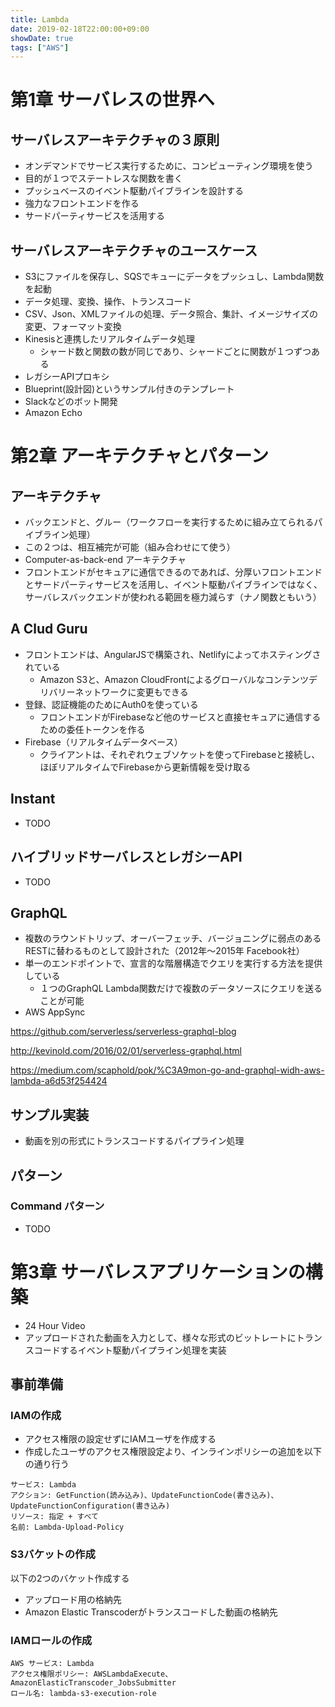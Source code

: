 ```yaml
---
title: Lambda
date: 2019-02-18T22:00:00+09:00
showDate: true
tags: ["AWS"]
---
```


# 第1章 サーバレスの世界へ
## サーバレスアーキテクチャの３原則
- オンデマンドでサービス実行するために、コンピューティング環境を使う
- 目的が１つでステートレスな関数を書く
- プッシュベースのイベント駆動パイブラインを設計する
- 強力なフロントエンドを作る
- サードパーティサービスを活用する

## サーバレスアーキテクチャのユースケース
- S3にファイルを保存し、SQSでキューにデータをプッシュし、Lambda関数を起動
- データ処理、変換、操作、トランスコード
- CSV、Json、XMLファイルの処理、データ照合、集計、イメージサイズの変更、フォーマット変換
- Kinesisと連携したリアルタイムデータ処理
  - シャード数と関数の数が同じであり、シャードごとに関数が１つずつある
- レガシーAPIプロキシ
- Blueprint(設計図)というサンプル付きのテンプレート
- Slackなどのボット開発
- Amazon Echo

# 第2章 アーキテクチャとパターン
## アーキテクチャ
- バックエンドと、グルー（ワークフローを実行するために組み立てられるパイブライン処理）
- この２つは、相互補完が可能（組み合わせにて使う）
- Computer-as-back-end アーキテクチャ
- フロントエンドがセキュアに通信できるのであれば、分厚いフロントエンドとサードパーティサービスを活用し、イベント駆動パイブラインではなく、サーバレスバックエンドが使われる範囲を極力減らす（ナノ関数ともいう）

## A Clud Guru
- フロントエンドは、AngularJSで構築され、Netlifyによってホスティングされている
  - Amazon S3と、Amazon CloudFrontによるグローバルなコンテンツデリバリーネットワークに変更もできる
- 登録、認証機能のためにAuth0を使っている
  - フロントエンドがFirebaseなど他のサービスと直接セキュアに通信するための委任トークンを作る
- Firebase（リアルタイムデータベース）
  - クライアントは、それぞれウェブソケットを使ってFirebaseと接続し、ほぼリアルタイムでFirebaseから更新情報を受け取る

## Instant
- TODO

## ハイブリッドサーバレスとレガシーAPI
- TODO

## GraphQL
- 複数のラウンドトリップ、オーバーフェッチ、バージョニングに弱点のあるRESTに替わるものとして設計された（2012年〜2015年 Facebook社）
- 単一のエンドポイントで、宣言的な階層構造でクエリを実行する方法を提供している
  - １つのGraphQL Lambda関数だけで複数のデータソースにクエリを送ることが可能
- AWS AppSync

https://github.com/serverless/serverless-graphql-blog

http://kevinold.com/2016/02/01/serverless-graphql.html

https://medium.com/scaphold/pok/%C3A9mon-go-and-graphql-widh-aws-lambda-a6d53f254424

## サンプル実装
- 動画を別の形式にトランスコードするパイプライン処理

## パターン
### Command パターン
- TODO

# 第3章 サーバレスアプリケーションの構築
- 24 Hour Video
- アップロードされた動画を入力として、様々な形式のビットレートにトランスコードするイベント駆動パイプライン処理を実装

## 事前準備
### IAMの作成
- アクセス権限の設定せずにIAMユーザを作成する
- 作成したユーザのアクセス権限設定より、インラインポリシーの追加を以下の通り行う

```
サービス: Lambda
アクション: GetFunction(読み込み)、UpdateFunctionCode(書き込み)、UpdateFunctionConfiguration(書き込み)
リソース: 指定 + すべて
名前: Lambda-Upload-Policy
```

### S3バケットの作成
以下の2つのバケット作成する
- アップロード用の格納先
- Amazon Elastic Transcoderがトランスコードした動画の格納先

### IAMロールの作成
```
AWS サービス: Lambda
アクセス権限ポリシー: AWSLambdaExecute、AmazonElasticTranscoder_JobsSubmitter
ロール名: lambda-s3-execution-role
```
